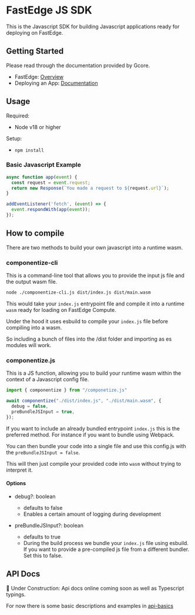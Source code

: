 # FastEdge JS SDK

This is the Javascript SDK for building Javascript applications ready for deploying on FastEdge.

## Getting Started

Please read through the documentation provided by Gcore.

- FastEdge: [Overview](https://gcore.com/fastedge)
- Deploying an App:
  [Documentation](https://gcore.com/docs/fastedge/getting-started/create-fastedge-apps#stage-2-deploy-an-app)

## Usage

Required:

- Node v18 or higher

Setup:

- `npm install`

### Basic Javascript Example

```js
async function app(event) {
  const request = event.request;
  return new Response(`You made a request to ${request.url}`);
}

addEventListener('fetch', (event) => {
  event.respondWith(app(event));
});
```

## How to compile

There are two methods to build your own javascript into a runtime wasm.

### componentize-cli

This is a command-line tool that allows you to provide the input js file and the output wasm file.

```sh
node ./componentize-cli.js dist/index.js dist/main.wasm

```

This would take your `index.js` entrypoint file and compile it into a runtime `wasm` ready for
loading on FastEdge Compute.

Under the hood it uses esbuild to compile your `index.js` file before compiling into a wasm.

So including a bunch of files into the /dist folder and importing as es modules will work.

### componentize.js

This is a JS function, allowing you to build your runtime wasm within the context of a Javascript
config file.

```js
import { componentize } from "/componetize.js"

await componentize("./dist/index.js", "./dist/main.wasm", {
  debug = false,
  preBundleJSInput = true,
});
```

If you want to include an already bundled entrypoint `index.js` this is the preferred method. For
instance if you want to bundle using Webpack.

You can then bundle your code into a single file and use this config.js with the
`preBundleJSInput = false`.

This will then just compile your provided code into `wasm` without trying to interpret it.

#### Options

- debug?: boolean

  - defaults to false
  - Enables a certain amount of logging during development

- preBundleJSInput?: boolean
  - defaults to true
  - During the build process we bundle your `index.js` file using esbuild. If you want to provide a
    pre-compiled js file from a different bundler. Set this to false.

## API Docs

🚧 Under Construction: Api docs online coming soon as well as Typescript typings.

For now there is some basic descriptions and examples in [api-basics](./docs/api-basics.md)
